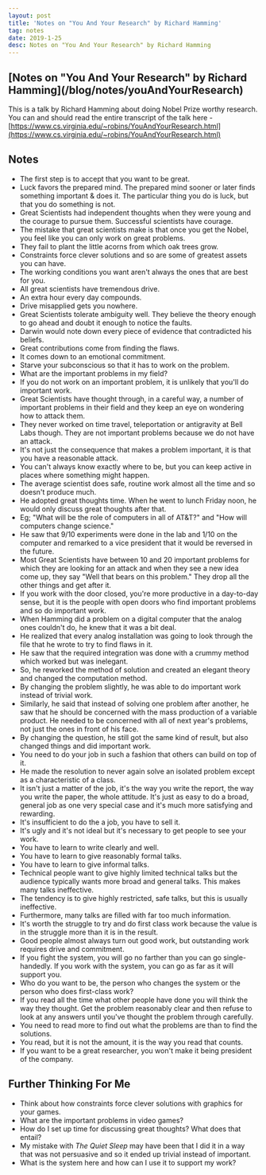 ```yaml
---
layout: post
title: 'Notes on "You And Your Research" by Richard Hamming'
tag: notes
date: 2019-1-25
desc: Notes on "You And Your Research" by Richard Hamming
---
```

<h2>[Notes on "You And Your Research" by Richard Hamming](/blog/notes/youAndYourResearch)</h2>
  
This is a talk by Richard Hamming about doing Nobel Prize worthy research. You can and should read the entire transcript of the talk here - [https://www.cs.virginia.edu/~robins/YouAndYourResearch.html](https://www.cs.virginia.edu/~robins/YouAndYourResearch.html)

## Notes
- The first step is to accept that you want to be great.
- Luck favors the prepared mind. The prepared mind sooner or later finds something important & does it. The particular thing you do is luck, but that you do something is not.
- Great Scientists had independent thoughts when they were young and the courage to pursue them. Successful scientists have courage.
- The mistake that great scientists make is that once you get the Nobel, you feel like you can only work on great problems.
- They fail to plant the little acorns from which oak trees grow.
  <li>Constraints force clever solutions and so are some of greatest assets you can have.
- The working conditions you want aren't always the ones that are best for you.
  </li>
  <li>All great scientists have tremendous drive.
- An extra hour every day compounds.
- Drive misapplied gets you nowhere.
  </li>
  <li>Great Scientists tolerate ambiguity well. They believe the theory enough to go ahead and doubt it enough to notice the faults.
- Darwin would note down every piece of evidence that contradicted his beliefs.
- Great contributions come from finding the flaws.
- It comes down to an emotional commitment.
- Starve your subconscious so that it has to work on the problem.
  </li>
  <li>What are the important problems in my field?
- If you do not work on an important problem, it is unlikely that you'll do important work.
- Great Scientists have thought through, in a careful way, a number of important problems in their field and they keep an eye on wondering how to attack them.
- They never worked on time travel, teleportation or antigravity at Bell Labs though. They are not important problems because we do not have an attack.
- It's not just the consequence that makes a problem important, it is that you have a reasonable attack.
- You can't always know exactly where to be, but you can keep active in places where something might happen.
- The average scientist does safe, routine work almost all the time and so doesn't produce much.
  </li>
  <li>He adopted great thoughts time. When he went to lunch Friday noon, he would only discuss great thoughts after that.
- Eg; "What will be the role of computers in all of AT&T?" and "How will computers change science."
- He saw that 9/10 experiments were done in the lab and 1/10 on the computer and remarked to a vice president that it would be reversed in the future.
  </li>
- Most Great Scientists have between 10 and 20 important problems for which they are looking for an attack and when they see a new idea come up, they say "Well that bears on this problem." They drop all the other things and get after it.
- If you work with the door closed, you're more productive in a day-to-day sense, but it is the people with open doors who find important problems and so do important work.
  <li>When Hamming did a problem on a digital computer that the analog ones couldn't do, he knew that it was a bit deal.
- He realized that every analog installation was going to look through the file that he wrote to try to find flaws in it.
- He saw that the required integration was done with a crummy method which worked but was inelegant.
- So, he reworked the method of solution and created an elegant theory and changed the computation method.
- By changing the problem slightly, he was able to do important work instead of trivial work.
- Similarly, he said that instead of solving one problem after another, he saw that he should be concerned with the mass production of a variable product. He needed to be concerned with all of next year's problems, not just the ones in front of his face.
- By changing the question, he still got the same kind of result, but also changed things and did important work.
- You need to do your job in such a fashion that others can build on top of it.
- He made the resolution to never again solve an isolated problem except as a characteristic of a class.
- It isn't just a matter of the job, it's the way you write the report, the way you write the paper, the whole attitude. It's just as easy to do a broad, general job as one very special case and it's much more satisfying and rewarding.
  </li>
  <li>It's insufficient to do the a job, you have to sell it.
- It's ugly and it's not ideal but it's necessary to get people to see your work.
- You have to learn to write clearly and well.
- You have to learn to give reasonably formal talks.
- You have to learn to give informal talks.
- Technical people want to give highly limited technical talks but the audience typically wants more broad and general talks. This makes many talks ineffective.
- The tendency is to give highly restricted, safe talks, but this is usually ineffective.
- Furthermore, many talks are filled with far too much information.
  </li>
- It's worth the struggle to try and do first class work because the value is in the struggle more than it is in the result.
- Good people almost always turn out good work, but outstanding work requires drive and commitment.
  <li>If you fight the system, you will go no farther than you can go single-handedly. If you work with the system, you can go as far as it will support you.
- Who do you want to be, the person who changes the system or the person who does first-class work?
  </li>
  <li>If you read all the time what other people have done you will think the way they thought. Get the problem reasonably clear and then refuse to look at any answers until you've thought the problem through carefully.
- You need to read more to find out what the problems are than to find the solutions.
- You read, but it is not the amount, it is the way you read that counts.
  </li>
- If you want to be a great researcher, you won't make it being president of the company.


## Further Thinking For Me
- Think about how constraints force clever solutions with graphics for your games.
- What are the important problems in video games?
- How do I set up time for discussing great thoughts? What does that entail?
- My mistake with *The Quiet Sleep* may have been that I did it in a way that was not persuasive and so it ended up trivial instead of important.
- What is the system here and how can I use it to support my work?


